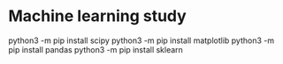 # Machine learning study

python3 -m pip install scipy
python3 -m pip install matplotlib
python3 -m pip install pandas
python3 -m pip install sklearn


